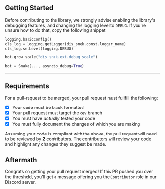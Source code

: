 ## Getting Started
Before contributing to the library, we strongly advise enabling the library's debugging features, and changing the logging level to `DEBUG`.
If you're unsure how to do that, copy the following snippet
```python
logging.basicConfig()
cls_log = logging.getLogger(dis_snek.const.logger_name)
cls_log.setLevel(logging.DEBUG)

bot.grow_scale("dis_snek.ext.debug_scale")

bot = Snake(..., asyncio_debug=True)
```
---

## Requirements

For a pull-request to be merged, your pull request must fullfill the following:
-  [x] Your code must be black formatted
-  [x] Your pull request must target the `dev` branch
-  [x] You must have *actually* tested your code
-  [x] You must fully document the changes of which you are making

Assuming your code is compliant with the above, the pull request will need to be reviewed by **2** contributors.
The contributors will review your code and highlight any changes they suggest be made.

## Aftermath

Congrats on getting your pull request merged! If this PR pushed you over the threshold, you'll get a message offering you the `Contributor` role in our Discord server.
